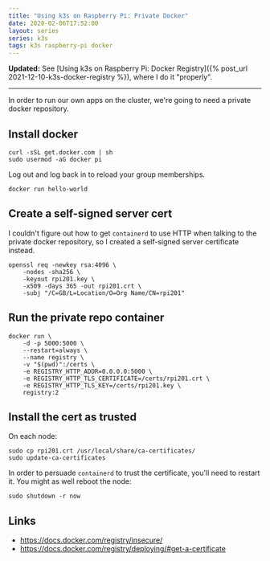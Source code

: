 ```yaml
---
title: "Using k3s on Raspberry Pi: Private Docker"
date: 2020-02-06T17:52:00
layout: series
series: k3s
tags: k3s raspberry-pi docker
---
```


**Updated:** See [Using k3s on Raspberry Pi: Docker Registry]({% post_url 2021-12-10-k3s-docker-registry %}), where I do it "properly".

----

In order to run our own apps on the cluster, we're going to need a private docker repository.

## Install docker

```
curl -sSL get.docker.com | sh
sudo usermod -aG docker pi
```

Log out and log back in to reload your group memberships.

```
docker run hello-world
```

## Create a self-signed server cert

I couldn't figure out how to get `containerd` to use HTTP when talking to the private docker repository, so I created a self-signed server certificate instead.

```
openssl req -newkey rsa:4096 \
    -nodes -sha256 \
    -keyout rpi201.key \
    -x509 -days 365 -out rpi201.crt \
    -subj "/C=GB/L=Location/O=Org Name/CN=rpi201"
```

## Run the private repo container

```
docker run \
    -d -p 5000:5000 \
    --restart=always \
    --name registry \
    -v "$(pwd)":/certs \
    -e REGISTRY_HTTP_ADDR=0.0.0.0:5000 \
    -e REGISTRY_HTTP_TLS_CERTIFICATE=/certs/rpi201.crt \
    -e REGISTRY_HTTP_TLS_KEY=/certs/rpi201.key \
    registry:2
```

## Install the cert as trusted

On each node:

```
sudo cp rpi201.crt /usr/local/share/ca-certificates/
sudo update-ca-certificates
```

In order to persuade `containerd` to trust the certificate, you'll need to restart it. You might as well reboot the node:

```
sudo shutdown -r now
```

## Links

- <https://docs.docker.com/registry/insecure/>
- <https://docs.docker.com/registry/deploying/#get-a-certificate>
